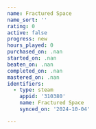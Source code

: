 ```yaml
---
name: Fractured Space
name_sort: ''
rating: 0
active: false
progress: new
hours_played: 0
purchased_on: .nan
started_on: .nan
beaten_on: .nan
completed_on: .nan
mastered_on: .nan
identifiers:
  - type: steam
    appid: '310380'
    name: Fractured Space
    synced_on: '2024-10-04'

---
```

